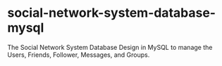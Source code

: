 # social-network-system-database-mysql
The Social Network System Database Design in MySQL to manage the Users, Friends, Follower, Messages, and Groups.
